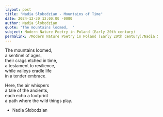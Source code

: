 ```yaml
---
layout: post
title: "Nadia Słobodzian - Mountains of Time"
date: 2024-12-30 12:00:00 -0000
author: Nadia Słobodzian
quote: "The mountains loomed,  "
subject: Modern Nature Poetry in Poland (Early 20th century)
permalink: /Modern Nature Poetry in Poland (Early 20th century)/Nadia Słobodzian/Nadia Słobodzian - Mountains of Time
---
```


The mountains loomed,  
a sentinel of ages,  
their crags etched in time,  
a testament to resilience,  
while valleys cradle life  
in a tender embrace.  

Here, the air whispers  
a tale of the ancients,  
each echo a footprint  
a path where the wild things play.

- Nadia Słobodzian
